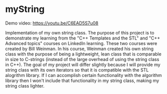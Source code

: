 # myString
Demo video: https://youtu.be/C6EAD5S7u08

Implementation of my own string class.
The purpose of this project is to demonstrate my learning from the "C++ Templates and the STL" and "C++ Advanced topics" courses on LinkedIn learning. These two courses were created by Bill Weinman. In his course, Weinman created his own string class with the purpose of being a lightweight, lean class that is comparable in size to C-strings (instead of the large overhead of using the string class in C++). The goal of my project will differ slightly because I will provide my string class with its own iterators so that it is compatible with the STL alogrithm library. If I can accomplish certain functionality with the algorithm library then I won't include that functionality in my string class, making my string class lighter.
